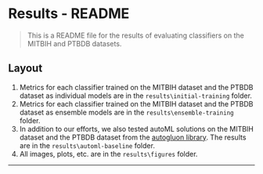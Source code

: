 # Results - README

> This is a README file for the results of evaluating classifiers on the MITBIH and PTBDB datasets.

## Layout

1. Metrics for each classifier trained on the MITBIH dataset and the PTBDB dataset as individual models are in the `results\initial-training` folder.
2. Metrics for each classifier trained on the MITBIH dataset and the PTBDB dataset as ensemble models are in the `results\ensemble-training` folder.
3. In addition to our efforts, we also tested autoML solutions on the MITBIH dataset and the PTBDB dataset from the [autogluon library](https://github.com/awslabs/autogluon). The results are in the `results\automl-baseline` folder.
4. All images, plots, etc. are in the `results\figures` folder.

---
